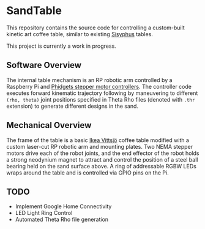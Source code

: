 # SandTable

This repository contains the source code for controlling a custom-built kinetic art coffee table, similar to existing [Sisyphus](https://sisyphus-industries.com/) tables.

This project is currently a work in progress.

## Software Overview

The internal table mechanism is an RP robotic arm controlled by a Raspberry Pi and [Phidgets stepper motor controllers](https://www.phidgets.com/?tier=3&catid=23&pcid=20&prodid=1121).  The controller code executes forward kinematic trajectory following by maneuvering to different `(rho, theta)` joint positions specified in Theta Rho files (denoted with `.thr` extension) to generate different designs in the sand.

## Mechanical Overview

The frame of the table is a basic [Ikea Vittsjö](https://www.ikea.com/us/en/p/vittsjoe-coffee-table-black-brown-glass-80213309/) coffee table modified with a custom laser-cut RP robotic arm and mounting plates.  Two NEMA stepper motors drive each of the robot joints, and the end effector of the robot holds a strong neodynium magnet to attract and control the position of a steel ball bearing held on the sand surface above.  A ring of addressable RGBW LEDs wraps around the table and is controlled via GPIO pins on the Pi.

## TODO
- Implement Google Home Connectivity
- LED Light Ring Control
- Automated Theta Rho file generation